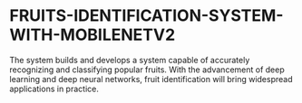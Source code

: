# FRUITS-IDENTIFICATION-SYSTEM-WITH-MOBILENETV2
The system builds and develops a system capable of accurately recognizing and classifying popular fruits. With the advancement of deep learning and deep neural networks, fruit identification will bring widespread applications in practice.
